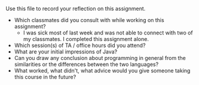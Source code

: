 Use this file to record your reflection on this assignment.

- Which classmates did you consult with while working on this assignment?
    - I was sick most of last week and was not able to connect with two of my classmates. I completed this assignment alone.
- Which session(s) of TA / office hours did you attend?
- What are your initial impressions of Java? 
- Can you draw any conclusion about programming in general from the similarities or the differences between the two languages? 
- What worked, what didn't, what advice would you give someone taking this course in the future?
